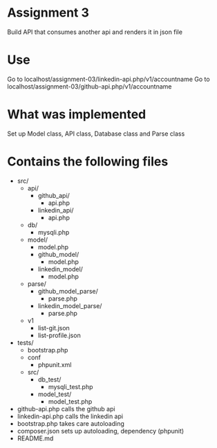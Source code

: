 Assignment 3
===
Build API that consumes another api and renders it in json file

Use
===
Go to localhost/assignment-03/linkedin-api.php/v1/accountname
Go to localhost/assignment-03/github-api.php/v1/accountname

What was implemented
===
Set up Model class, API class, Database class and Parse class

Contains the following files
===
- src/
    - api/
      - github_api/
        - api.php
      - linkedin_api/
        - api.php
    - db/
      - mysqli.php
    - model/
      - model.php
      - github_model/
        - model.php
      - linkedin_model/
        - model.php
    - parse/
      - github_model_parse/
        - parse.php
      - linkedin_model_parse/
        - parse.php
    - v1
      - list-git.json
      - list-profile.json
- tests/
    - bootstrap.php
    - conf
        - phpunit.xml
    - src/
        - db_test/
          - mysqli_test.php
        - model_test/
          - model_test.php
- github-api.php    calls the github api
- linkedin-api.php  calls the linkedin api
- bootstrap.php     takes care autoloading
- composer.json     sets up autoloading, dependency (phpunit)
- README.md
